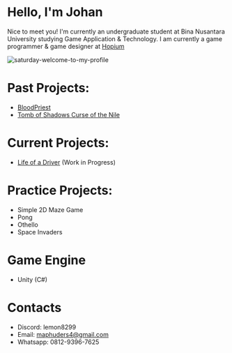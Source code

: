 # Hello, I'm Johan

Nice to meet you! I'm currently an undergraduate student at Bina Nusantara University studying Game Application & Technology. I am currently a game programmer & game designer at [Hopium](https://hopium.itch.io/)

![saturday-welcome-to-my-profile](https://github.com/Lemun8/Lemun8/assets/107360799/ab479f34-c773-4694-a44f-32e070aaf9c4)


# Past Projects:
- [BloodPriest](https://github.com/Lemun8/BloodPriest)
- [Tomb of Shadows Curse of the Nile](https://github.com/Lemun8/Tomb-of-Shadows-Curse-of-the-Nile)

# Current Projects:
- [Life of a Driver](https://github.com/Lemun8/Life-of-a-Driver) (Work in Progress)

# Practice Projects:
- Simple 2D Maze Game
- Pong
- Othello
- Space Invaders

# Game Engine
- Unity (C#)

# Contacts
- Discord: lemon8299
- Email: maphuders4@gmail.com
- Whatsapp: 0812-9396-7625
